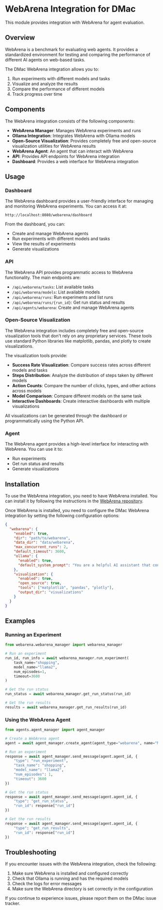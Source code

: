 # WebArena Integration for DMac

This module provides integration with WebArena for agent evaluation.

## Overview

WebArena is a benchmark for evaluating web agents. It provides a standardized environment for testing and comparing the performance of different AI agents on web-based tasks.

The DMac WebArena integration allows you to:

1. Run experiments with different models and tasks
2. Visualize and analyze the results
3. Compare the performance of different models
4. Track progress over time

## Components

The WebArena integration consists of the following components:

- **WebArena Manager**: Manages WebArena experiments and runs
- **Ollama Integration**: Integrates WebArena with Ollama models
- **Open-Source Visualization**: Provides completely free and open-source visualization utilities for WebArena results
- **WebArena Agent**: An agent that can interact with WebArena
- **API**: Provides API endpoints for WebArena integration
- **Dashboard**: Provides a web interface for WebArena integration

## Usage

### Dashboard

The WebArena dashboard provides a user-friendly interface for managing and monitoring WebArena experiments. You can access it at:

```
http://localhost:8080/webarena/dashboard
```

From the dashboard, you can:

- Create and manage WebArena agents
- Run experiments with different models and tasks
- View the results of experiments
- Generate visualizations

### API

The WebArena API provides programmatic access to WebArena functionality. The main endpoints are:

- `/api/webarena/tasks`: List available tasks
- `/api/webarena/models`: List available models
- `/api/webarena/runs`: Run experiments and list runs
- `/api/webarena/runs/{run_id}`: Get run status and results
- `/api/agents/webarena`: Create and manage WebArena agents

### Open-Source Visualization

The WebArena integration includes completely free and open-source visualization tools that don't rely on any proprietary services. These tools use standard Python libraries like matplotlib, pandas, and plotly to create visualizations.

The visualization tools provide:

- **Success Rate Visualization**: Compare success rates across different models and tasks
- **Steps Distribution**: Analyze the distribution of steps taken by different models
- **Action Counts**: Compare the number of clicks, types, and other actions across models
- **Model Comparison**: Compare different models on the same task
- **Interactive Dashboards**: Create interactive dashboards with multiple visualizations

All visualizations can be generated through the dashboard or programmatically using the Python API.

### Agent

The WebArena agent provides a high-level interface for interacting with WebArena. You can use it to:

- Run experiments
- Get run status and results
- Generate visualizations

## Installation

To use the WebArena integration, you need to have WebArena installed. You can install it by following the instructions in the [WebArena repository](https://github.com/web-arena-x/webarena).

Once WebArena is installed, you need to configure the DMac WebArena integration by setting the following configuration options:

```json
{
  "webarena": {
    "enabled": true,
    "dir": "path/to/webarena",
    "data_dir": "data/webarena",
    "max_concurrent_runs": 2,
    "default_timeout": 3600,
    "ollama": {
      "enabled": true,
      "default_system_prompt": "You are a helpful AI assistant that controls a web browser..."
    },
    "visualization": {
      "enabled": true,
      "open_source": true,
      "tools": ["matplotlib", "pandas", "plotly"],
      "output_dir": "visualizations"
    }
  }
}
```

## Examples

### Running an Experiment

```python
from webarena.webarena_manager import webarena_manager

# Run an experiment
run_id, run_info = await webarena_manager.run_experiment(
    task_name="shopping",
    model_name="llama2",
    num_episodes=1,
    timeout=3600
)

# Get the run status
run_status = await webarena_manager.get_run_status(run_id)

# Get the run results
results = await webarena_manager.get_run_results(run_id)
```

### Using the WebArena Agent

```python
from agents.agent_manager import agent_manager

# Create a WebArena agent
agent = await agent_manager.create_agent(agent_type="webarena", name="My WebArena Agent")

# Run an experiment
response = await agent_manager.send_message(agent.agent_id, {
    "type": "run_experiment",
    "task_name": "shopping",
    "model_name": "llama2",
    "num_episodes": 1,
    "timeout": 3600
})

# Get the run status
response = await agent_manager.send_message(agent.agent_id, {
    "type": "get_run_status",
    "run_id": response["run_id"]
})

# Get the run results
response = await agent_manager.send_message(agent.agent_id, {
    "type": "get_run_results",
    "run_id": response["run_id"]
})
```

## Troubleshooting

If you encounter issues with the WebArena integration, check the following:

1. Make sure WebArena is installed and configured correctly
2. Check that Ollama is running and has the required models
3. Check the logs for error messages
4. Make sure the WebArena directory is set correctly in the configuration

If you continue to experience issues, please report them on the DMac issue tracker.
